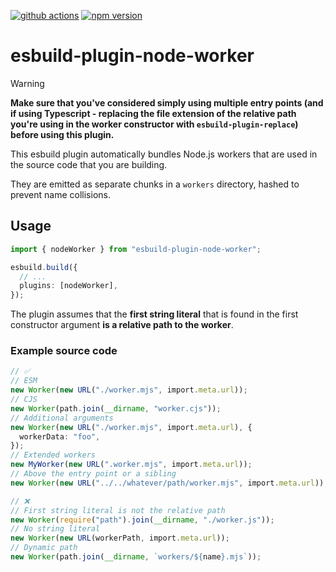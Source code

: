 [![github actions](https://github.com/s-h-a-d-o-w/esbuild-plugin-node-worker/actions/workflows/ci.yaml/badge.svg)](https://github.com/s-h-a-d-o-w/esbuild-plugin-node-worker/actions/workflows/ci.yaml)
[![npm version](https://img.shields.io/npm/v/esbuild-plugin-node-worker)](https://www.npmjs.com/package/esbuild-plugin-node-worker)

# esbuild-plugin-node-worker

> [!WARNING]  
> **Make sure that you've considered simply using multiple entry points (and if using Typescript - replacing the file extension of the relative path you're using in the worker constructor with `esbuild-plugin-replace`) before using this plugin.**

This esbuild plugin automatically bundles Node.js workers that are used in the source code that you are building.

They are emitted as separate chunks in a `workers` directory, hashed to prevent name collisions.

## Usage

```typescript
import { nodeWorker } from "esbuild-plugin-node-worker";

esbuild.build({
  // ...
  plugins: [nodeWorker],
});
```

The plugin assumes that the **first string literal** that is found in the first constructor argument **is a relative path to the worker**.

### Example source code

```typescript
// ✅
// ESM
new Worker(new URL("./worker.mjs", import.meta.url));
// CJS
new Worker(path.join(__dirname, "worker.cjs"));
// Additional arguments
new Worker(new URL("./worker.mjs", import.meta.url), {
  workerData: "foo",
});
// Extended workers
new MyWorker(new URL(".worker.mjs", import.meta.url));
// Above the entry point or a sibling
new Worker(new URL("../../whatever/path/worker.mjs", import.meta.url));
```

```typescript
// ❌
// First string literal is not the relative path
new Worker(require("path").join(__dirname, "./worker.js"));
// No string literal
new Worker(new URL(workerPath, import.meta.url));
// Dynamic path
new Worker(path.join(__dirname, `workers/${name}.mjs`));
```